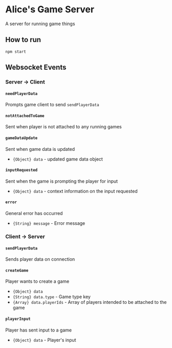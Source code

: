 # Alice's Game Server

A server for running game things

## How to run

`npm start`



## Websocket Events

### Server -> Client

#### `needPlayerData`

Prompts game client to send `sendPlayerData`

#### `notAttachedToGame`

Sent when player is not attached to any running games

#### `gameDataUpdate`

Sent when game data is updated

* `{Object} data` - updated game data object

#### `inputRequested`

Sent when the game is prompting the player for input

* `{Object} data` - context information on the input requested

#### `error`

General error has occurred

* `{String} message` - Error message

### Client -> Server

#### `sendPlayerData`

Sends player data on connection

#### `createGame`

Player wants to create a game

* `{Object} data`
* `{String} data.type` - Game type key
* `{Array} data.playerIds` - Array of players intended to be attached to the game

#### `playerInput`

Player has sent input to a game

* `{Object} data` - Player's input



